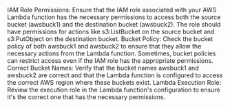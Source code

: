 IAM Role Permissions: Ensure that the IAM role associated with your AWS Lambda function has the necessary permissions to access both the source bucket (awsbuck1) and the destination bucket (awsbuck2). The role should have permissions for actions like s3:ListBucket on the source bucket and s3:PutObject on the destination bucket.
Bucket Policy: Check the bucket policy of both awsbuck1 and awsbuck2 to ensure that they allow the necessary actions from the Lambda function. Sometimes, bucket policies can restrict access even if the IAM role has the appropriate permissions.
Correct Bucket Names: Verify that the bucket names awsbuck1 and awsbuck2 are correct and that the Lambda function is configured to access the correct AWS region where these buckets exist.
Lambda Execution Role: Review the execution role in the Lambda function's configuration to ensure it's the correct one that has the necessary permissions.